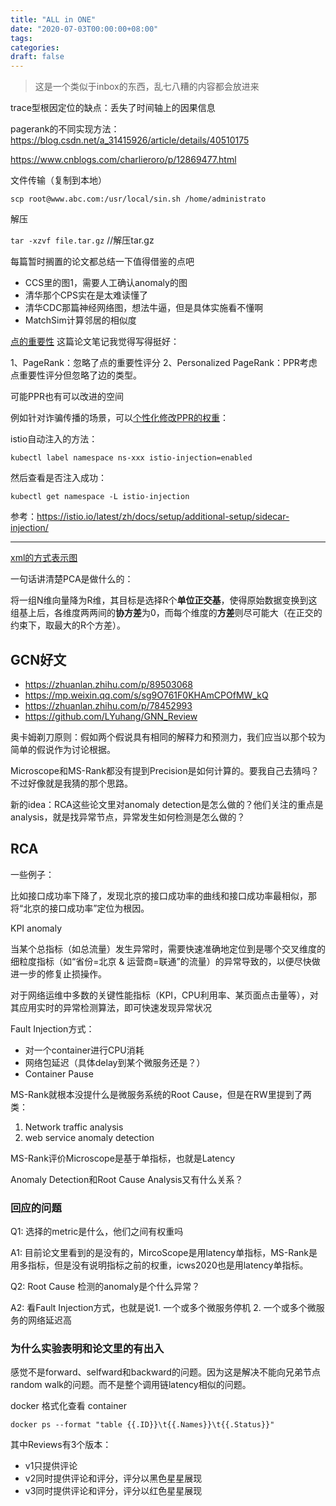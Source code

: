 ```yaml
---
title: "ALL in ONE"
date: "2020-07-03T00:00:00+08:00"
tags: 
categories: 
draft: false
---
```


> 这是一个类似于inbox的东西，乱七八糟的内容都会放进来



trace型根因定位的缺点：丢失了时间轴上的因果信息



pagerank的不同实现方法：https://blog.csdn.net/a_31415926/article/details/40510175

https://www.cnblogs.com/charlieroro/p/12869477.html



文件传输（复制到本地）

```shell
scp root@www.abc.com:/usr/local/sin.sh /home/administrato
```



解压

`tar -xzvf file.tar.gz` //解压tar.gz



每篇暂时搁置的论文都总结一下值得借鉴的点吧

- CCS里的图1，需要人工确认anomaly的图
- 清华那个CPS实在是太难读懂了
- 清华CDC那篇神经网络图，想法牛逼，但是具体实施看不懂啊
- MatchSim计算邻居的相似度



[点的重要性](https://blog.csdn.net/kindred_joe/article/details/102584337) 这篇论文笔记我觉得写得挺好：

1、PageRank：忽略了点的重要性评分
2、Personalized PageRank：PPR考虑点重要性评分但忽略了边的类型。

可能PPR也有可以改进的空间

例如针对诈骗传播的场景，可以[个性化修改PPR的权重](https://zhuanlan.zhihu.com/p/64065188)：





istio自动注入的方法：

```shell
kubectl label namespace ns-xxx istio-injection=enabled
```

然后查看是否注入成功：

```shell
kubectl get namespace -L istio-injection
```



参考：https://istio.io/latest/zh/docs/setup/additional-setup/sidecar-injection/

---



[xml的方式表示图](https://github.com/amir-f/delta-simrank/blob/master/non_mr_simrank/test/simrank_test_graph_widom.graphml)



一句话讲清楚PCA是做什么的：

将一组N维向量降为R维，其目标是选择R个**单位正交基**，使得原始数据变换到这组基上后，各维度两两间的**协方差**为0，而每个维度的**方差**则尽可能大（在正交的约束下，取最大的R个方差）。



## GCN好文

- https://zhuanlan.zhihu.com/p/89503068
- https://mp.weixin.qq.com/s/sg9O761F0KHAmCPOfMW_kQ
- https://zhuanlan.zhihu.com/p/78452993
- https://github.com/LYuhang/GNN_Review







奥卡姆剃刀原则：假如两个假说具有相同的解释力和预测力，我们应当以那个较为简单的假说作为讨论根据。



Microscope和MS-Rank都没有提到Precision是如何计算的。要我自己去猜吗？不过好像就是我猜的那个思路。



新的idea：RCA这些论文里对anomaly detection是怎么做的？他们关注的重点是analysis，就是找异常节点，异常发生如何检测是怎么做的？



## RCA

一些例子：

比如接口成功率下降了，发现北京的接口成功率的曲线和接口成功率最相似，那将“北京的接口成功率”定位为根因。

KPI anomaly

当某个总指标（如总流量）发生异常时，需要快速准确地定位到是哪个交叉维度的细粒度指标（如“省份=北京 & 运营商=联通”的流量）的异常导致的，以便尽快做进一步的修复止损操作。

对于网络运维中多数的关键性能指标（KPI，CPU利用率、某页面点击量等），对其应用实时的异常检测算法，即可快速发现异常状况

Fault Injection方式：

- 对一个container进行CPU消耗
- 网络包延迟（具体delay到某个微服务还是？）
- Container Pause



MS-Rank就根本没提什么是微服务系统的Root Cause，但是在RW里提到了两类：

1. Network traffic analysis
2. web service anomaly detection

MS-Rank评价Microscope是基于单指标，也就是Latency



Anomaly Detection和Root Cause Analysis又有什么关系？



### 回应的问题

Q1: 选择的metric是什么，他们之间有权重吗

A1: 目前论文里看到的是没有的，MircoScope是用latency单指标，MS-Rank是用多指标，但是没有说明指标之前的权重，icws2020也是用latency单指标。

Q2: Root Cause 检测的anomaly是个什么异常？

A2: 看Fault Injection方式，也就是说1. 一个或多个微服务停机 2. 一个或多个微服务的网络延迟高



### 为什么实验表明和论文里的有出入

感觉不是forward、selfward和backward的问题。因为这是解决不能向兄弟节点random walk的问题。而不是整个调用链latency相似的问题。





docker 格式化查看 container

```shell
docker ps --format "table {{.ID}}\t{{.Names}}\t{{.Status}}"
```



其中Reviews有3个版本：

- v1只提供评论
- v2同时提供评论和评分，评分以黑色星星展现
- v3同时提供评论和评分，评分以红色星星展现